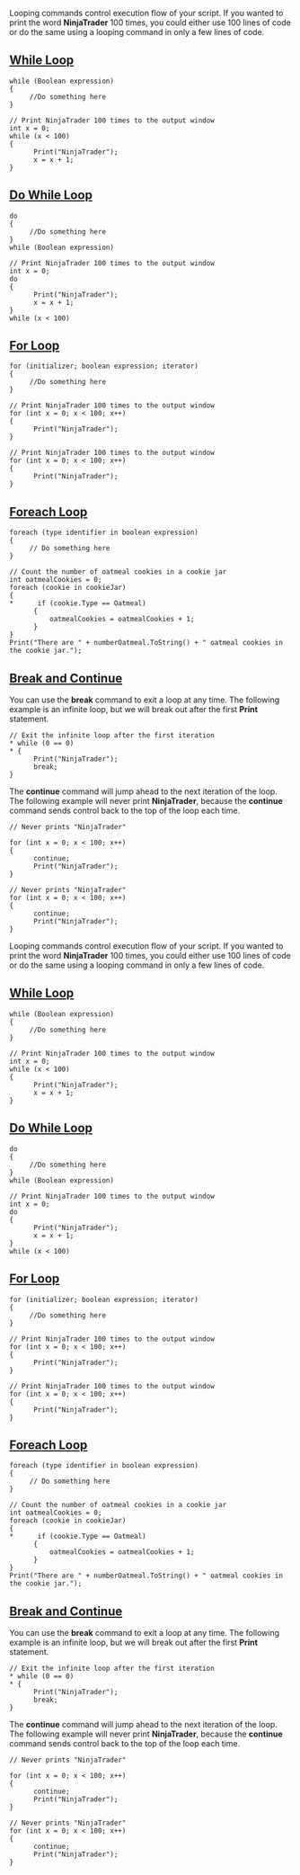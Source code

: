 Looping commands control execution flow of your script. If you wanted to print the word **NinjaTrader** 100 times, you could either use 100 lines of code or do the same using a looping command in only a few lines of code.

## [While Loop](https://developer.ninjatrader.com/docs/desktop/looping_commands\#while-loop)

```jsx-150469391 csharp
while (Boolean expression)
{
     //Do something here
}

```

```jsx-150469391 csharp
// Print NinjaTrader 100 times to the output window
int x = 0;
while (x < 100)
{
      Print("NinjaTrader");
      x = x + 1;
}

```

## [Do While Loop](https://developer.ninjatrader.com/docs/desktop/looping_commands\#do-while-loop)

```jsx-150469391 csharp
do
{
     //Do something here
}
while (Boolean expression)

```

```jsx-150469391 csharp
// Print NinjaTrader 100 times to the output window
int x = 0;
do
{
      Print("NinjaTrader");
      x = x + 1;
}
while (x < 100)

```

## [For Loop](https://developer.ninjatrader.com/docs/desktop/looping_commands\#for-loop)

```jsx-150469391 csharp
for (initializer; boolean expression; iterator)
{
     //Do something here
}

```

```jsx-150469391 csharp
// Print NinjaTrader 100 times to the output window
for (int x = 0; x < 100; x++)
{
      Print("NinjaTrader");
}

```

```jsx-150469391 csharp
// Print NinjaTrader 100 times to the output window
for (int x = 0; x < 100; x++)
{
      Print("NinjaTrader");
}

```

## [Foreach Loop](https://developer.ninjatrader.com/docs/desktop/looping_commands\#foreach-loop)

```jsx-150469391 csharp
foreach (type identifier in boolean expression)
{
     // Do something here
}

```

```jsx-150469391 csharp
// Count the number of oatmeal cookies in a cookie jar
int oatmealCookies = 0;
foreach (cookie in cookieJar)
{
*      if (cookie.Type == Oatmeal)
      {
          oatmealCookies = oatmealCookies + 1;
      }
}
Print("There are " + numberOatmeal.ToString() + " oatmeal cookies in the cookie jar.");

```

## [Break and Continue](https://developer.ninjatrader.com/docs/desktop/looping_commands\#break-and-continue)

You can use the **break** command to exit a loop at any time. The following example is an infinite loop, but we will break out after the first **Print** statement.

```jsx-150469391 csharp
// Exit the infinite loop after the first iteration
* while (0 == 0)
* {
      Print("NinjaTrader");
      break;
}

```

The **continue** command will jump ahead to the next iteration of the loop. The following example will never print **NinjaTrader**, because the **continue** command sends control back to the top of the loop each time.

```jsx-150469391 csharp
// Never prints "NinjaTrader"

for (int x = 0; x < 100; x++)
{
      continue;
      Print("NinjaTrader");
}

```

```jsx-150469391 csharp
// Never prints "NinjaTrader"
for (int x = 0; x < 100; x++)
{
      continue;
      Print("NinjaTrader");
}

```

Looping commands control execution flow of your script. If you wanted to print the word **NinjaTrader** 100 times, you could either use 100 lines of code or do the same using a looping command in only a few lines of code.

## [While Loop](https://developer.ninjatrader.com/docs/desktop/looping_commands\#while-loop)

```jsx-150469391 csharp
while (Boolean expression)
{
     //Do something here
}

```

```jsx-150469391 csharp
// Print NinjaTrader 100 times to the output window
int x = 0;
while (x < 100)
{
      Print("NinjaTrader");
      x = x + 1;
}

```

## [Do While Loop](https://developer.ninjatrader.com/docs/desktop/looping_commands\#do-while-loop)

```jsx-150469391 csharp
do
{
     //Do something here
}
while (Boolean expression)

```

```jsx-150469391 csharp
// Print NinjaTrader 100 times to the output window
int x = 0;
do
{
      Print("NinjaTrader");
      x = x + 1;
}
while (x < 100)

```

## [For Loop](https://developer.ninjatrader.com/docs/desktop/looping_commands\#for-loop)

```jsx-150469391 csharp
for (initializer; boolean expression; iterator)
{
     //Do something here
}

```

```jsx-150469391 csharp
// Print NinjaTrader 100 times to the output window
for (int x = 0; x < 100; x++)
{
      Print("NinjaTrader");
}

```

```jsx-150469391 csharp
// Print NinjaTrader 100 times to the output window
for (int x = 0; x < 100; x++)
{
      Print("NinjaTrader");
}

```

## [Foreach Loop](https://developer.ninjatrader.com/docs/desktop/looping_commands\#foreach-loop)

```jsx-150469391 csharp
foreach (type identifier in boolean expression)
{
     // Do something here
}

```

```jsx-150469391 csharp
// Count the number of oatmeal cookies in a cookie jar
int oatmealCookies = 0;
foreach (cookie in cookieJar)
{
*      if (cookie.Type == Oatmeal)
      {
          oatmealCookies = oatmealCookies + 1;
      }
}
Print("There are " + numberOatmeal.ToString() + " oatmeal cookies in the cookie jar.");

```

## [Break and Continue](https://developer.ninjatrader.com/docs/desktop/looping_commands\#break-and-continue)

You can use the **break** command to exit a loop at any time. The following example is an infinite loop, but we will break out after the first **Print** statement.

```jsx-150469391 csharp
// Exit the infinite loop after the first iteration
* while (0 == 0)
* {
      Print("NinjaTrader");
      break;
}

```

The **continue** command will jump ahead to the next iteration of the loop. The following example will never print **NinjaTrader**, because the **continue** command sends control back to the top of the loop each time.

```jsx-150469391 csharp
// Never prints "NinjaTrader"

for (int x = 0; x < 100; x++)
{
      continue;
      Print("NinjaTrader");
}

```

```jsx-150469391 csharp
// Never prints "NinjaTrader"
for (int x = 0; x < 100; x++)
{
      continue;
      Print("NinjaTrader");
}

```